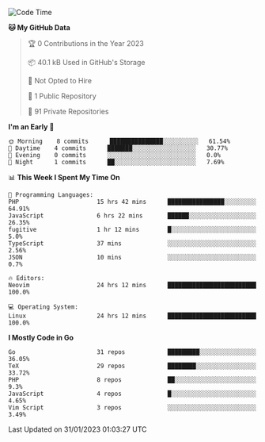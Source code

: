 
<!--START_SECTION:waka-->
![Code Time](http://img.shields.io/badge/Code%20Time-3%2C179%20hrs%2039%20mins-blue)

**🐱 My GitHub Data** 

> 🏆 0 Contributions in the Year 2023
 > 
> 📦 40.1 kB Used in GitHub's Storage 
 > 
> 🚫 Not Opted to Hire
 > 
> 📜 1 Public Repository 
 > 
> 🔑 91 Private Repositories  
 > 
**I'm an Early 🐤** 

```text
🌞 Morning    8 commits      ███████████████░░░░░░░░░░   61.54% 
🌆 Daytime    4 commits      ███████░░░░░░░░░░░░░░░░░░   30.77% 
🌃 Evening    0 commits      ░░░░░░░░░░░░░░░░░░░░░░░░░   0.0% 
🌙 Night      1 commits      ██░░░░░░░░░░░░░░░░░░░░░░░   7.69%

```


📊 **This Week I Spent My Time On** 

```text
💬 Programming Languages: 
PHP                      15 hrs 42 mins      ████████████████░░░░░░░░░   64.91% 
JavaScript               6 hrs 22 mins       ██████░░░░░░░░░░░░░░░░░░░   26.35% 
fugitive                 1 hr 12 mins        █░░░░░░░░░░░░░░░░░░░░░░░░   5.0% 
TypeScript               37 mins             ░░░░░░░░░░░░░░░░░░░░░░░░░   2.56% 
JSON                     10 mins             ░░░░░░░░░░░░░░░░░░░░░░░░░   0.7%

🔥 Editors: 
Neovim                   24 hrs 12 mins      █████████████████████████   100.0%

💻 Operating System: 
Linux                    24 hrs 12 mins      █████████████████████████   100.0%

```

**I Mostly Code in Go** 

```text
Go                       31 repos            █████████░░░░░░░░░░░░░░░░   36.05% 
TeX                      29 repos            ████████░░░░░░░░░░░░░░░░░   33.72% 
PHP                      8 repos             ██░░░░░░░░░░░░░░░░░░░░░░░   9.3% 
JavaScript               4 repos             █░░░░░░░░░░░░░░░░░░░░░░░░   4.65% 
Vim Script               3 repos             ░░░░░░░░░░░░░░░░░░░░░░░░░   3.49%

```



 Last Updated on 31/01/2023 01:03:27 UTC
<!--END_SECTION:waka-->
